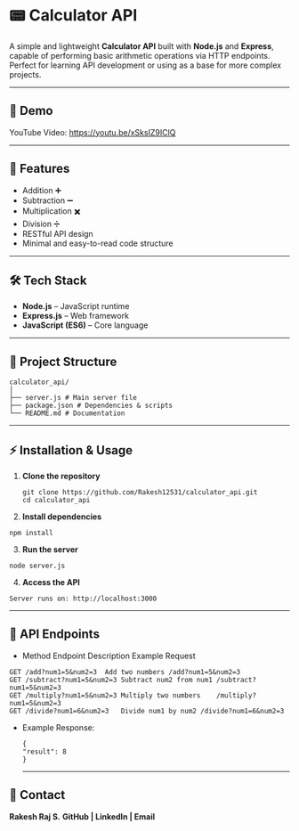 # 📟 Calculator API

A simple and lightweight **Calculator API** built with **Node.js** and **Express**, capable of performing basic arithmetic operations via HTTP endpoints.  
Perfect for learning API development or using as a base for more complex projects.

---

## 🎥 Demo

YouTube Video: https://youtu.be/xSksIZ9IClQ

---

## 🚀 Features

- Addition ➕
- Subtraction ➖
- Multiplication ✖️
- Division ➗
- RESTful API design
- Minimal and easy-to-read code structure

---

## 🛠️ Tech Stack

- **Node.js** – JavaScript runtime
- **Express.js** – Web framework
- **JavaScript (ES6)** – Core language

---

## 📂 Project Structure
 ```
calculator_api/
│
├── server.js # Main server file
├── package.json # Dependencies & scripts
└── README.md # Documentation
```

---

## ⚡ Installation & Usage

1. **Clone the repository**
   ```
   git clone https://github.com/Rakesh12531/calculator_api.git
   cd calculator_api
   ```
2. **Install dependencies**

```
npm install
```
3. **Run the server**
```
node server.js
```

4. **Access the API**
```
Server runs on: http://localhost:3000
```

---

## 📌 API Endpoints

- Method	Endpoint	Description	Example Request
```
GET	/add?num1=5&num2=3	Add two numbers	/add?num1=5&num2=3
GET	/subtract?num1=5&num2=3	Subtract num2 from num1	/subtract?num1=5&num2=3
GET	/multiply?num1=5&num2=3	Multiply two numbers	/multiply?num1=5&num2=3
GET	/divide?num1=6&num2=3	Divide num1 by num2	/divide?num1=6&num2=3
```

- Example Response:
  ```
  {
  "result": 8
  }
  ```
  ---

## 📧 Contact

**Rakesh Raj S.**
**GitHub | LinkedIn | Email**
  
